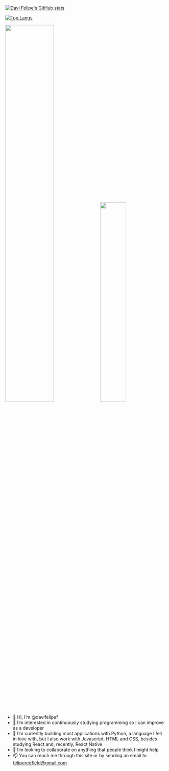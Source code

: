 [![Davi Felipe's GitHub stats](https://github-readme-stats.vercel.app/api?username=davifelipef&show_icons=true&theme=transparent)](https://github.com/davifelipef/github-readme-stats) 

[![Top Langs](https://github-readme-stats.vercel.app/api/top-langs/?username=davifelipef)](https://github.com/davifelipef/github-readme-stats)

<div class='container'>
<img style="height: auto; width: 55%;" class="img" src="https://github-readme-stats.vercel.app/api?username=davifelipef&show_icons=true&theme=transparent" />
&nbsp;
&nbsp;
<img style="height: auto; width: 40%;" class="img" src="https://github-readme-stats.vercel.app/api/top-langs/?username=davifelipef&theme=transparent&langs_count=8&layout=compact" /></div>
</div>


- 👋 Hi, I’m @davifelipef
- 👀 I’m interested in continuously studying 
programming so I can improve as a developer
- 🌱 I’m currently building most applications 
with Python, a language I fell in love with, 
but I also work with Javascript, HTML and CSS, 
besides studying React and, recently, React Native
- 💞️ I’m looking to collaborate on anything 
that people think I might help
- 📫 You can reach me through this site or by
sending an email to feliperedfield@gmail.com 

<!---
davifelipef/davifelipef is a ✨ special ✨ repository because its `README.md` (this file) appears on your GitHub profile.
You can click the Preview link to take a look at your changes.
--->
